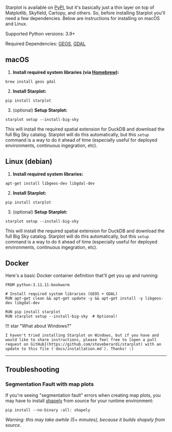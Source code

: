 Starplot is available on [PyPI](https://pypi.org/project/starplot/), but it's basically just a thin layer on top of Matplotlib, Skyfield, Cartopy, and others. So, before installing Starplot you'll need a few dependencies. Below are instructions for installing on macOS and Linux.

Supported Python versions: 3.9+

Required Dependencies: [GEOS](https://libgeos.org/), [GDAL](https://gdal.org/)

## macOS

1. **Install required system libraries (via [Homebrew](https://brew.sh/)):**
```
brew install geos gdal
```

2. **Install Starplot:**
```
pip install starplot
```

3. (optional) **Setup Starplot:**
```
starplot setup --install-big-sky
```
This will install the required spatial extension for DuckDB and download the full Big Sky catalog. Starplot will do this automatically, but this `setup` command is a way to do it ahead of time (especially useful for deployed environments, continuous ingegration, etc).

## Linux (debian)

1. **Install required system libraries:**
```
apt-get install libgeos-dev libgdal-dev
```

2. **Install Starplot:**
```
pip install starplot
```

3. (optional) **Setup Starplot:**
```
starplot setup --install-big-sky
```
This will install the required spatial extension for DuckDB and download the full Big Sky catalog. Starplot will do this automatically, but this `setup` command is a way to do it ahead of time (especially useful for deployed environments, continuous ingegration, etc).

## Docker

Here's a basic Docker container definition that'll get you up and running:

```docker
FROM python:3.11.11-bookworm

# Install required system libraries (GEOS + GDAL)
RUN apt-get clean && apt-get update -y && apt-get install -y libgeos-dev libgdal-dev

RUN pip install starplot
RUN starplot setup --install-big-sky  # Optional!
```

!!! star "What about Windows?"

    I haven't tried installing Starplot on Windows, but if you have and would like to share instructions, please feel free to [open a pull request on GitHub](https://github.com/steveberardi/starplot) with an update to this file (`docs/installation.md`). Thanks! :)

---

## Troubleshooting

### Segmentation Fault with map plots

If you're seeing "segmentation fault" errors when creating map plots, you may have to install [shapely](https://shapely.readthedocs.io/en/stable/index.html) from source for your runtime environment:
```
pip install --no-binary :all: shapely
```
*Warning: this may take awhile (5+ minutes), because it builds shapely from source.*
